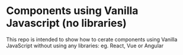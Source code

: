 # Components using Vanilla Javascript (no libraries)

This repo is intended to show how to cerate components using Vanilla JavaScript without using any libraries: eg. React, Vue or Angular
